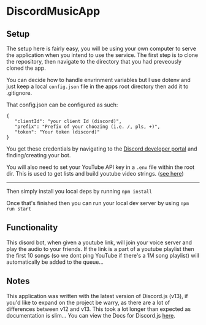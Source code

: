 # DiscordMusicApp
## Setup
The setup here is fairly easy, you will be using your own computer to serve the application when you intend to use the service. 
The first step is to clone the repository, then navigate to the directory that you had preveously cloned the app.

You can decide how to handle envrinment variables but I use dotenv and just keep a local `config.json` file in the apps root directory then add it to .gitignore.

That config.json can be configured as such: 

```
{
   "clientId": "your client Id (discord)",
   "prefix": "Prefix of your choozing (i.e. /, pls, +)",
   "token": "Your token (discord)"
}
```

You get these credentials by navigating to the [Discord developer portal](https://discord.com/developers/applications) and finding/creating your bot.

You will also need to set your YouTube API key in a `.env` file within the root dir. This is used to get lists and build youtube video strings. ([see here](https://github.com/sbd367/DiscordMusicApp/blob/master/Components/getListInfo.js#L10)) 

---

Then simply install you local deps by running `npm install` 

Once that's finished then you can run your local dev server by using `npm run start`

## Functionality 

This disord bot, when given a youtube link, will join your voice server and play the audio to your friends. If the link is a part of a youtube playlist then the first 10 songs (so we dont ping YouTube if there's a 1M song playlist) will automatically be added to the queue... 

## Notes
This application was written with the latest version of Discord.js (v13), if you'd like to expand on the project be warry, as there are a lot of differences between v12 and v13. This took a lot longer than expected as documentation is slim...
You can view the Docs for Discord.js [here](https://discord.js.org/#/docs/main/stable/general/welcome).
